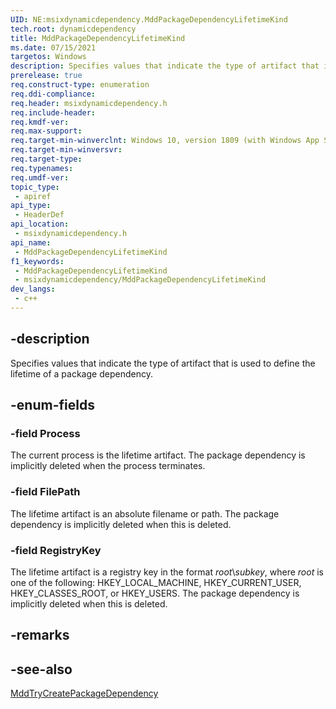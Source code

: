 ```yaml
---
UID: NE:msixdynamicdependency.MddPackageDependencyLifetimeKind
tech.root: dynamicdependency
title: MddPackageDependencyLifetimeKind
ms.date: 07/15/2021 
targetos: Windows
description: Specifies values that indicate the type of artifact that is used to define the lifetime of a package dependency.
prerelease: true
req.construct-type: enumeration
req.ddi-compliance: 
req.header: msixdynamicdependency.h
req.include-header: 
req.kmdf-ver: 
req.max-support: 
req.target-min-winverclnt: Windows 10, version 1809 (with Windows App SDK 1.0 Preview 1 or later)
req.target-min-winversvr: 
req.target-type: 
req.typenames: 
req.umdf-ver: 
topic_type:
 - apiref
api_type:
 - HeaderDef
api_location:
 - msixdynamicdependency.h
api_name:
 - MddPackageDependencyLifetimeKind
f1_keywords:
 - MddPackageDependencyLifetimeKind
 - msixdynamicdependency/MddPackageDependencyLifetimeKind
dev_langs:
 - c++
---
```


## -description

Specifies values that indicate the type of artifact that is used to define the lifetime of a package dependency.

## -enum-fields

### -field Process

The current process is the lifetime artifact. The package dependency is implicitly deleted when the process terminates.

### -field FilePath

The lifetime artifact is an absolute filename or path. The package dependency is implicitly deleted when this is deleted.

### -field RegistryKey

The lifetime artifact is a registry key in the format *root*\\*subkey*, where *root* is one of the following: HKEY_LOCAL_MACHINE, HKEY_CURRENT_USER, HKEY_CLASSES_ROOT, or HKEY_USERS. The package dependency is implicitly deleted when this is deleted.

## -remarks

## -see-also

[MddTryCreatePackageDependency](nf-msixdynamicdependency-mddtrycreatepackagedependency.md)

